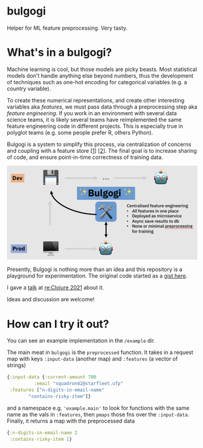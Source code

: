 # bulgogi
Helper for ML feature preprocessing. Very tasty.

# What's in a bulgogi?

Machine learning is cool, but those models are picky beasts.
Most statistical models don't handle anything else beyond numbers,
thus the development of techniques such as one-hot encoding for 
categorical variables (e.g. a country variable).

To create these numerical representations, and create other interesting
variables aka _features_, we must pass data through a preprocessing step
aka _feature engineering_. If you work in an environment with several data science teams, it is likely several teams have reimplemented the same feature engineering code in different projects. This is especially true in polyglot teams (e.g. some people prefer R, others Python).

Bulgogi is a system to simplify this process, via centralization of
concerns and coupling with a feature store [[1](https://www.tecton.ai/blog/what-is-a-feature-store/)]
[[2](https://medium.com/p/402ade0743b)]. The final goal is to increase sharing of code, and ensure point-in-time correctness of training data.

![a diagram showing bulgogi getting requests from a model in production, storing the results to a database and training a new model with data from that database without redoing feature engineering](/doc/bulgogi_diagram.png "Bulgogi as the central feature repository")

Presently, Bulgogi is nothing more than an idea and this repository is a
playground for experimentation.
The original code started as a [gist here](https://gist.github.com/jcpsantiago/320e3665a9bd749fc25ede0341c6323c).

I gave a [talk](https://youtu.be/3C1QQXEg_F8?t=25091) at [re:Clojure 2021](http://www.reclojure.org/#schedule) about it.

Ideas and discussion are welcome!

# How can I try it out?

You can see an example implementation in the `/example` dir.

The main meat in `bulgogi` is the `preprocessed` function.
It takes in a request map with keys `:input-data` (another map) and `:features` (a vector of strings)
```clj
{:input-data {:current-amount 700
	      :email "squadron42@starfleet.ufp"
 :features ["n-digits-in-email-name" 
	    "contains-risky-item"]}
```

and a namespace e.g. `'example.main'` to look for functions with the same name as the vals in `:features`,
then `pmaps` those fns over the `:input-data`.
Finally, it returns a map with the preprocessed data
```clj
{:n-digits-in-email-name 2
 :contains-risky-item 1}
```
